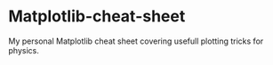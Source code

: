 # Matplotlib-cheat-sheet
My personal Matplotlib cheat sheet covering usefull plotting tricks for physics.
